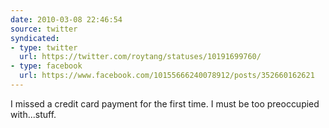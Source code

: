 ```yaml
---
date: 2010-03-08 22:46:54
source: twitter
syndicated:
- type: twitter
  url: https://twitter.com/roytang/statuses/10191699760/
- type: facebook
  url: https://www.facebook.com/10155666240078912/posts/352660162621
---
```


I missed a credit card payment for the first time. I must be too preoccupied with...stuff.